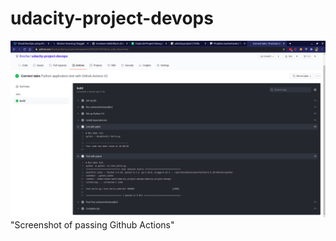 # udacity-project-devops

![screenshot of passing github actions](https://github.com/llrocha/udacity-project-devops/blob/main/images/Screenshot_from_2021-02-08_11-06-48.png) "Screenshot of passing Github Actions"
